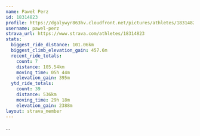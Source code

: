 ```yaml
---
name: Paweł Perz
id: 18314823
profile: https://dgalywyr863hv.cloudfront.net/pictures/athletes/18314823/5244308/1/large.jpg
username: pawel-perz
strava_url: https://www.strava.com/athletes/18314823
stats:
  biggest_ride_distance: 101.06km
  biggest_climb_elevation_gain: 457.6m
  recent_ride_totals:
    count: 7
    distance: 105.54km
    moving_time: 05h 44m
    elevation_gain: 395m
  ytd_ride_totals:
    count: 39
    distance: 536km
    moving_time: 29h 18m
    elevation_gain: 2388m
layout: strava_member
--- 
```

...
